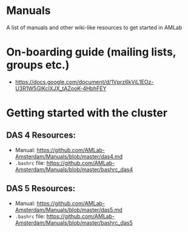 # Manuals
A list of manuals and other wiki-like resources to get started in AMLab

# On-boarding guide (mailing lists, groups etc.)
- https://docs.google.com/document/d/1Vprz6kViL1EOz-U3R1W5GlKclXJX_tAZooK-4HbhFEY

# Getting started with the cluster
## DAS 4 Resources:
- Manual: https://github.com/AMLab-Amsterdam/Manuals/blob/master/das4.md
- `.bashrc` file: https://github.com/AMLab-Amsterdam/Manuals/blob/master/bashrc_das4

## DAS 5 Resources:
- Manual: https://github.com/AMLab-Amsterdam/Manuals/blob/master/das5.md
- `.bashrc` file: https://github.com/AMLab-Amsterdam/Manuals/blob/master/bashrc_das5

